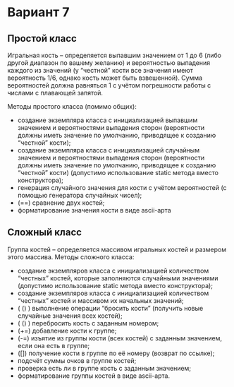 # Вариант 7

## Простой класс

Игральная кость – определяется выпавшим значением от 1 до 6 (либо
другой диапазон по вашему желанию) и вероятностью выпадения каждого из значений (у
“честной” кости все значения имеют вероятность 1/6, однако кость может быть
взвешенной). Сумма вероятностей должна равняться 1 с учётом погрешности работы с
числами с плавающей запятой.

Методы простого класса (помимо общих):

- создание экземпляра класса с инициализацией выпавшим значением и
вероятностями выпадения сторон (вероятности должны иметь значение по
умолчанию, приводящее к созданию “честной” кости);
- создание экземпляра класса с инициализацией случайным значением и
вероятностями выпадения сторон (вероятности должны иметь значение по
умолчанию, приводящее к созданию “честной” кости) (допустимо использование
static метода вместо конструктора);
- генерация случайного значения для кости с учётом вероятностей (с помощью
генератора случайных чисел);
- (==) сравнение двух костей;
- форматирование значения кости в виде ascii-арта

## Сложный класс

Группа костей – определяется массивом игральных костей и размером
этого массива.
Методы сложного класса:

- создание экземпляров класса с инициализацией количеством “честных” костей,
которые заполняются случайными значениями (допустимо использование static
метода вместо конструктора);
- создание экземпляров класса с инициализацией количеством “честных” костей и
массивом их начальных значений;
- ( () ) выполнение операции “бросить кости” (получить новые случайные значения
всех костей);
- ( () ) перебросить кость с заданным номером;
- (+=) добавление кости к группе;
- (-=) изъятие из группы кости (всех костей) с заданным значением, если она есть в
группе;
- ([]) получение кости в группе по её номеру (возврат по ссылке);
- подсчёт суммы очков в группе костей;
- проверка есть ли в группе кость с заданным значением;
- форматирование группы костей в виде ascii-арта.

